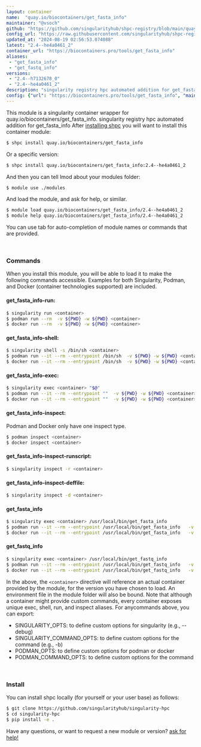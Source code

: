```yaml
---
layout: container
name:  "quay.io/biocontainers/get_fasta_info"
maintainer: "@vsoch"
github: "https://github.com/singularityhub/shpc-registry/blob/main/quay.io/biocontainers/get_fasta_info/container.yaml"
config_url: "https://raw.githubusercontent.com/singularityhub/shpc-registry/main/quay.io/biocontainers/get_fasta_info/container.yaml"
updated_at: "2024-08-19 02:56:53.074088"
latest: "2.4--he4a0461_2"
container_url: "https://biocontainers.pro/tools/get_fasta_info"
aliases:
 - "get_fasta_info"
 - "get_fastq_info"
versions:
 - "2.4--h7132678_0"
 - "2.4--he4a0461_2"
description: "singularity registry hpc automated addition for get_fasta_info"
config: {"url": "https://biocontainers.pro/tools/get_fasta_info", "maintainer": "@vsoch", "description": "singularity registry hpc automated addition for get_fasta_info", "latest": {"2.4--he4a0461_2": "sha256:6cd9c895b3b5fb70461dba6fc556c70245fd3f0d293029417f17b85fe57c90d4"}, "tags": {"2.4--h7132678_0": "sha256:1d2e5a089c229cc1215b63ed870f234f3fd5032e1afce41c5c178df2318f09ae", "2.4--he4a0461_2": "sha256:6cd9c895b3b5fb70461dba6fc556c70245fd3f0d293029417f17b85fe57c90d4"}, "docker": "quay.io/biocontainers/get_fasta_info", "aliases": {"get_fasta_info": "/usr/local/bin/get_fasta_info", "get_fastq_info": "/usr/local/bin/get_fastq_info"}}
---
```


This module is a singularity container wrapper for quay.io/biocontainers/get_fasta_info.
singularity registry hpc automated addition for get_fasta_info
After [installing shpc](#install) you will want to install this container module:


```bash
$ shpc install quay.io/biocontainers/get_fasta_info
```

Or a specific version:

```bash
$ shpc install quay.io/biocontainers/get_fasta_info:2.4--he4a0461_2
```

And then you can tell lmod about your modules folder:

```bash
$ module use ./modules
```

And load the module, and ask for help, or similar.

```bash
$ module load quay.io/biocontainers/get_fasta_info/2.4--he4a0461_2
$ module help quay.io/biocontainers/get_fasta_info/2.4--he4a0461_2
```

You can use tab for auto-completion of module names or commands that are provided.

<br>

### Commands

When you install this module, you will be able to load it to make the following commands accessible.
Examples for both Singularity, Podman, and Docker (container technologies supported) are included.

#### get_fasta_info-run:

```bash
$ singularity run <container>
$ podman run --rm  -v ${PWD} -w ${PWD} <container>
$ docker run --rm  -v ${PWD} -w ${PWD} <container>
```

#### get_fasta_info-shell:

```bash
$ singularity shell -s /bin/sh <container>
$ podman run --it --rm --entrypoint /bin/sh  -v ${PWD} -w ${PWD} <container>
$ docker run --it --rm --entrypoint /bin/sh  -v ${PWD} -w ${PWD} <container>
```

#### get_fasta_info-exec:

```bash
$ singularity exec <container> "$@"
$ podman run --it --rm --entrypoint ""  -v ${PWD} -w ${PWD} <container> "$@"
$ docker run --it --rm --entrypoint ""  -v ${PWD} -w ${PWD} <container> "$@"
```

#### get_fasta_info-inspect:

Podman and Docker only have one inspect type.

```bash
$ podman inspect <container>
$ docker inspect <container>
```

#### get_fasta_info-inspect-runscript:

```bash
$ singularity inspect -r <container>
```

#### get_fasta_info-inspect-deffile:

```bash
$ singularity inspect -d <container>
```


#### get_fasta_info

```bash
$ singularity exec <container> /usr/local/bin/get_fasta_info
$ podman run --it --rm --entrypoint /usr/local/bin/get_fasta_info   -v ${PWD} -w ${PWD} <container> -c " $@"
$ docker run --it --rm --entrypoint /usr/local/bin/get_fasta_info   -v ${PWD} -w ${PWD} <container> -c " $@"
```


#### get_fastq_info

```bash
$ singularity exec <container> /usr/local/bin/get_fastq_info
$ podman run --it --rm --entrypoint /usr/local/bin/get_fastq_info   -v ${PWD} -w ${PWD} <container> -c " $@"
$ docker run --it --rm --entrypoint /usr/local/bin/get_fastq_info   -v ${PWD} -w ${PWD} <container> -c " $@"
```



In the above, the `<container>` directive will reference an actual container provided
by the module, for the version you have chosen to load. An environment file in the
module folder will also be bound. Note that although a container
might provide custom commands, every container exposes unique exec, shell, run, and
inspect aliases. For anycommands above, you can export:

 - SINGULARITY_OPTS: to define custom options for singularity (e.g., --debug)
 - SINGULARITY_COMMAND_OPTS: to define custom options for the command (e.g., -b)
 - PODMAN_OPTS: to define custom options for podman or docker
 - PODMAN_COMMAND_OPTS: to define custom options for the command

<br>

### Install

You can install shpc locally (for yourself or your user base) as follows:

```bash
$ git clone https://github.com/singularityhub/singularity-hpc
$ cd singularity-hpc
$ pip install -e .
```

Have any questions, or want to request a new module or version? [ask for help!](https://github.com/singularityhub/singularity-hpc/issues)